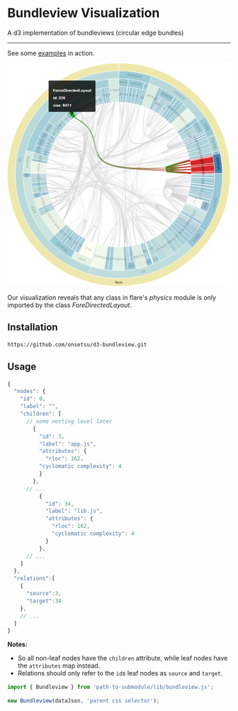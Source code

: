# Bundleview Visualization
A d3 implementation of bundleviews (circular edge bundles)

---

See some [examples][gh-pages] in action.

![alt text][flare-physics-import]

Our visualization reveals that any class in flare's *physics* module is only imported by the class *ForeDirectedLayout*.

## Installation

```bash
https://github.com/onsetsu/d3-bundleview.git

```
## Usage

```js
{
  "nodes": {
    "id": 0,
    "label": "",
    "children": [
      // some nesting level later
        {
          "id": 3,
          "label": "app.js",
          "attributes": {
            "rloc": 162,
          "cyclomatic complexity": 4
          }
        },
      // ...
          {
            "id": 34,
            "label": "lib.js",
            "attributes": {
              "rloc": 162,
              "cyclomatic complexity": 4
            }
          },
      // ...
    ]
  },
  "relations":[
    {
      "source":3,
      "target":34
    },
    // ...
  ]
}
```
**Notes:**
- So all non-leaf nodes have the `children` attribute, while leaf nodes have the `attributes` map instead.
- Relations should only refer to the `id`s leaf nodes as `source` and `target`.
```js
import { Bundleview } from 'path-to-submodule/lib/bundleview.js';
```

```js
new Bundleview(dataJson, 'parent css selector');
```


[gh-pages]: https://onsetsu.github.io/d3-bundleview "Go to the demo at gh-pages"
[flare-physics-import]: ./example/flare-physics-import.png "Physics components are only used by ForceDirectedLayout"
